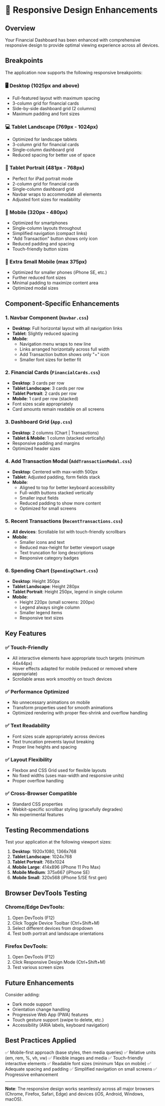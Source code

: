 # 📱 Responsive Design Enhancements

## Overview
Your Financial Dashboard has been enhanced with comprehensive responsive design to provide optimal viewing experience across all devices.

## Breakpoints

The application now supports the following responsive breakpoints:

### 🖥️ Desktop (1025px and above)
- Full-featured layout with maximum spacing
- 3-column grid for financial cards
- Side-by-side dashboard grid (2 columns)
- Maximum padding and font sizes

### 💻 Tablet Landscape (769px - 1024px)
- Optimized for landscape tablets
- 3-column grid for financial cards
- Single-column dashboard grid
- Reduced spacing for better use of space

### 📱 Tablet Portrait (481px - 768px)
- Perfect for iPad portrait mode
- 2-column grid for financial cards
- Single-column dashboard grid
- Navbar wraps to accommodate all elements
- Adjusted font sizes for readability

### 📱 Mobile (320px - 480px)
- Optimized for smartphones
- Single-column layouts throughout
- Simplified navigation (compact links)
- "Add Transaction" button shows only icon
- Reduced padding and spacing
- Touch-friendly button sizes

### 📱 Extra Small Mobile (max 375px)
- Optimized for smaller phones (iPhone SE, etc.)
- Further reduced font sizes
- Minimal padding to maximize content area
- Optimized modal sizes

## Component-Specific Enhancements

### 1. **Navbar Component** (`Navbar.css`)
- **Desktop**: Full horizontal layout with all navigation links
- **Tablet**: Slightly reduced spacing
- **Mobile**: 
  - Navigation menu wraps to new line
  - Links arranged horizontally across full width
  - Add Transaction button shows only "+" icon
  - Smaller font sizes for better fit

### 2. **Financial Cards** (`FinancialCards.css`)
- **Desktop**: 3 cards per row
- **Tablet Landscape**: 3 cards per row
- **Tablet Portrait**: 2 cards per row
- **Mobile**: 1 card per row (stacked)
- Font sizes scale appropriately
- Card amounts remain readable on all screens

### 3. **Dashboard Grid** (`App.css`)
- **Desktop**: 2 columns (Chart | Transactions)
- **Tablet & Mobile**: 1 column (stacked vertically)
- Responsive padding and margins
- Optimized header sizes

### 4. **Add Transaction Modal** (`AddTransactionModal.css`)
- **Desktop**: Centered with max-width 500px
- **Tablet**: Adjusted padding, form fields stack
- **Mobile**: 
  - Aligned to top for better keyboard accessibility
  - Full-width buttons stacked vertically
  - Smaller input fields
  - Reduced padding to show more content
  - Optimized for small screens

### 5. **Recent Transactions** (`RecentTransactions.css`)
- **All devices**: Scrollable list with touch-friendly scrollbars
- **Mobile**: 
  - Smaller icons and text
  - Reduced max-height for better viewport usage
  - Text truncation for long descriptions
  - Responsive category badges

### 6. **Spending Chart** (`SpendingChart.css`)
- **Desktop**: Height 350px
- **Tablet Landscape**: Height 280px
- **Tablet Portrait**: Height 250px, legend in single column
- **Mobile**: 
  - Height 220px (small screens: 200px)
  - Legend always single column
  - Smaller legend items
  - Responsive text sizes

## Key Features

### ✅ Touch-Friendly
- All interactive elements have appropriate touch targets (minimum 44x44px)
- Hover effects adapted for mobile (reduced or removed where appropriate)
- Scrollable areas work smoothly on touch devices

### ✅ Performance Optimized
- No unnecessary animations on mobile
- Transform properties used for smooth animations
- Optimized rendering with proper flex-shrink and overflow handling

### ✅ Text Readability
- Font sizes scale appropriately across devices
- Text truncation prevents layout breaking
- Proper line heights and spacing

### ✅ Layout Flexibility
- Flexbox and CSS Grid used for flexible layouts
- No fixed widths (uses max-width and responsive units)
- Proper overflow handling

### ✅ Cross-Browser Compatible
- Standard CSS properties
- Webkit-specific scrollbar styling (gracefully degrades)
- No experimental features

## Testing Recommendations

Test your application at the following viewport sizes:

1. **Desktop**: 1920x1080, 1366x768
2. **Tablet Landscape**: 1024x768
3. **Tablet Portrait**: 768x1024
4. **Mobile Large**: 414x896 (iPhone 11 Pro Max)
5. **Mobile Medium**: 375x667 (iPhone SE)
6. **Mobile Small**: 320x568 (iPhone 5/SE first gen)

## Browser DevTools Testing

### Chrome/Edge DevTools:
1. Open DevTools (F12)
2. Click Toggle Device Toolbar (Ctrl+Shift+M)
3. Select different devices from dropdown
4. Test both portrait and landscape orientations

### Firefox DevTools:
1. Open DevTools (F12)
2. Click Responsive Design Mode (Ctrl+Shift+M)
3. Test various screen sizes

## Future Enhancements

Consider adding:
- Dark mode support
- Orientation change handling
- Progressive Web App (PWA) features
- Touch gesture support (swipe to delete, etc.)
- Accessibility (ARIA labels, keyboard navigation)

## Best Practices Applied

✅ Mobile-first approach (base styles, then media queries)
✅ Relative units (em, rem, %, vh, vw)
✅ Flexible images and media
✅ Touch-friendly interactive elements
✅ Readable font sizes (minimum 14px on mobile)
✅ Adequate spacing and padding
✅ Simplified navigation on small screens
✅ Progressive enhancement

---

**Note**: The responsive design works seamlessly across all major browsers (Chrome, Firefox, Safari, Edge) and devices (iOS, Android, Windows, macOS).
